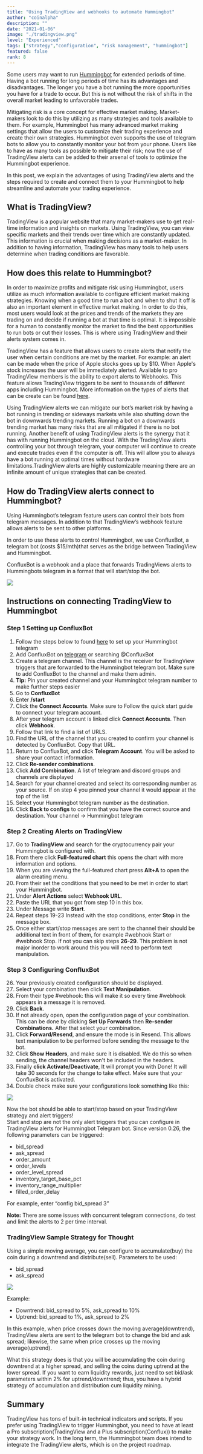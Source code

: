 ```yaml
---
title: "Using TradingView and webhooks to automate Hummingbot"
author: "coinalpha"
description: ""
date: "2021-01-06"
image: "./tradingview.png"
level: "Experienced"
tags: ["strategy","configuration", "risk management", "hummingbot"]
featured: false
rank: 8
---
```


Some users may want to run [Hummingbot](https://bitcourier.co.uk/blog/hummingbot) for extended periods of time. Having a bot running for long periods of time has its advantages and disadvantages. The longer you have a bot running the more opportunities you have for a trade to occur. But this is not without the risk of shifts in the overall market leading to unfavorable trades. 

Mitigating risk is a core concept for effective market making. Market-makers look to do this by utilizing as many strategies and tools available to them. For example, Hummingbot has many advanced market making settings that allow the users to customize their trading experience and create their own strategies. Hummingbot even supports the use of telegram bots to allow you to constantly monitor your bot from your phone. Users like to have as many tools as possible to mitigate their risk; now the use of TradingView alerts can be added to their arsenal of tools to optimize the Hummingbot experience.

In this post, we explain the advantages of using TradingView alerts and the steps required to create and connect them to your Hummingbot to help streamline and automate your trading experience.

## What is TradingView?

TradingView is a popular website that many market-makers use to get real-time information and insights on markets. Using TradingView, you can view specific markets and their trends over time which are constantly updated. This information is crucial when making decisions as a market-maker. In addition to having information, TradingView has many tools to help users determine when trading conditions are favorable. 

## How does this relate to Hummingbot?

In order to maximize profits and mitigate risk using Hummingbot, users utilize as much information available to configure efficient market making strategies. Knowing when a good time to run a bot and when to shut it off is also an important element in effective market making. In order to do this, most users would look at the prices and trends of the markets they are trading on and decide if running a bot at that time is optimal. It is impossible for a human to constantly monitor the market to find the best opportunities to run bots or cut their losses. This is where using TradingView and their alerts system comes in. 

TradingView has a feature that allows users to create alerts that notify the user when certain conditions are met by the market. For example: an alert can be made when the price of Apple stocks goes up by $10. When Apple's stock increases the user will be immediately alerted. Available to pro TradingView members is the ability to export alerts to Webhooks. This feature allows TradingView triggers to be sent to thousands of different apps including Hummingbot. More information on the types of alerts that can be create can be found [here](https://www.TradingView.com/blog/en/webhooks-for-alerts-now-available-14054/).

Using TradingView alerts we can mitigate our bot’s market risk by having a bot running in trending or sideways markets while also shutting down the bot in downwards trending markets. Running a bot on a downwards trending market has many risks that are all mitigated if there is no bot running. Another benefit of using TradingView alerts is the synergy that it has with running Hummingbot on the cloud. With the TradingView alerts controlling your bot through telegram, your computer will continue to create and execute trades even if the computer is off. This will allow you to always have a bot running at optimal times without hardware limitations.TradingView alerts are highly customizable meaning there are an infinite amount of unique strategies that can be created.

## How do TradingView alerts connect to Hummingbot?

Using Hummingbot’s telegram feature users can control their bots from telegram messages. 
In addition to that TradingView’s webhook feature allows alerts to be sent to other platforms. 

In order to use these alerts to control Hummingbot, we use ConfluxBot, a telegram bot 
(costs $15/mth)that serves as the bridge between TradingView and Hummingbot. 

ConfluxBot is a webhook and a place that forwards TradingViews alerts to Hummingbots telegram in a format that will start/stop the bot.

![](./flowchart.png)

## Instructions on connecting TradingView to Hummingbot

###  Step 1 Setting up ConfluxBot

1.  Follow the steps below to found [here](https://docs.hummingbot.io/features/telegram/) to set up your Hummingbot telegram
2.  Add ConfluxBot on [telegram](https://t.me/ConfluxBot) or searching @ConfluxBot
3.  Create a telegram channel. This channel is the receiver for TradingView triggers that are forwarded to the Hummingbot telegram bot. Make sure to add ConfluxBot to the channel and make them admin.
4.  **Tip:** Pin your created channel and your Hummingbot telegram number to make further steps easier
5.  Go to **ConfluxBot**
6.  Enter **/start**
7.  Click the **Connect Accounts**. Make sure to Follow the quick start guide to connect your telegram account.
8.  After your telegram account is linked click **Connect Accounts**.  Then click **Webhook**.
9.  Follow that link to find a list of URLS.
10. Find the URL of the channel that you created to confirm your channel is detected by ConfluxBot. Copy that URL.
11. Return to ConfluxBot, and click **Telegram Account**. You will be asked to share your contact information.
12. Click **Re-sender combinations**. 
13. Click **Add Combination**. A list of telegram and discord groups and channels are displayed
14. Search for your channel created and select its corresponding number as your source. If on step 4 you pinned your channel it would appear at the top of the list
15. Select your Hummingbot telegram number as the destination.
16. Click **Back to configs** to confirm that you have the correct source and destination. Your channel -> Hummingbot telegram

###  Step 2 Creating Alerts on TradingView

17. Go to **TradingView**  and search for the cryptocurrency pair your Hummingbot is configured with.
18. From there click **Full-featured chart** this opens the chart with more information and options.
19. When you are viewing the full-featured chart press **Alt+A** to open the alarm creating menu.
20. From their set the conditions that you need to be met in order to start your Hummingbot.
21. Under **Alert Actions** select **Webhook URL**.
22. Paste the URL that you got from step 10 in this box.
23. Under Message write **Start**.
24. Repeat steps 19-23 Instead with the stop conditions, enter **Stop** in the message box.
25. Once either start/stop messages are sent to the channel their should be additional text in front of them, for example #webhook Start or #webhook Stop. If not you can skip steps **26-29**. This problem is not major inorder to work around this you will need to perform text manipulation. 


### Step 3 Configuring ConfluxBot

26. Your previously created configuration should be displayed.
27. Select your combination then click **Text Manipulation**. 
28. From their type #webhook: this will make it so every time #webhook appears in a message it is removed.
29. Click **Back**.
30. If not already open, open the configuration page of your combination. This can be done by clicking **Set Up Forwards** then **Re-sender Combinations.** After that select your combination. 
31. Click **Forward/Resend**, and ensure the mode is in Resend. This allows text manipulation to be performed before sending the message to the bot.
32. Click **Show Headers**, and make sure it is disabled. We do this so when sending, the channel headers won't be included in the headers.
33. Finally **click Activate/Deactivate**, It will prompt you with Done! It will take 30 seconds for the change to take effect. Make sure that your ConfluxBot is  activated.
34. Double check make sure your configurations look something like this:

![](./conflux.png)

Now the bot should be able to start/stop based on your TradingView strategy and alert triggers!     
	Start and stop are not the only alert triggers that you can configure in TradingView alerts for Hummingbot Telegram bot. Since version 0.26, the following parameters can be triggered:

- bid_spread
- ask_spread
- order_amount
- order_levels
- order_level_spread
- inventory_target_base_pct
- inventory_range_multiplier
- filled_order_delay

For example, enter “config bid_spread 3”

**Note:** There are some issues with concurrent telegram connections, do test and limit the alerts to 2 per time interval.

### TradingView Sample Strategy for Thought

Using a simple moving average, you can configure to accumulate(buy) the coin during a downtrend and distribute(sell). Parameters to be used:

- bid_spread
- ask_spread

![](./movingaverage.png)

Example:
- Downtrend: bid_spread to 5%, ask_spread to 10%
- Uptrend: bid_spread to 1%, ask_spread to 2%

In this example, when price crosses down the moving average(downtrend), TradingView alerts are sent to the telegram bot to change the bid and ask spread; likewise, the same when price crosses up the moving average(uptrend).  

What this strategy does is that you will be accumulating the coin during downtrend at a higher spread, and selling the coins during uptrend at the lower spread. If you want to earn liquidity rewards, just need to set bid/ask parameters within 2% for uptrend/downtrend; thus, you have a hybrid strategy of accumulation and distribution cum liquidity mining.


## Summary

TradingView has tons of built-in technical indicators and scripts. If you prefer using TradingView to trigger Hummingbot, you need to have at least a Pro subscription(TradingView and a Plus subscription(Conflux)) to make your strategy work. In the long term, the Hummingbot team does intend to integrate the TradingView alerts, which is on the project roadmap. 
